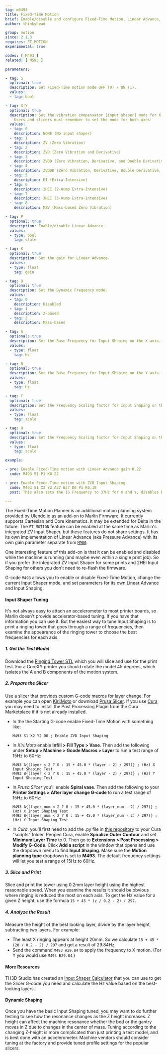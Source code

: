```yaml
---
tag: m0493
title: Fixed-Time Motion
brief: Enable/disable and configure Fixed-Time Motion, Linear Advance, and Input Shaping
author: thinkyhead

group: motion
since: 2.1.3
requires: FT_MOTION
experimental: true

codes: [ M493 ]
related: [ M593 ]

parameters:

- tag: S
  optional: true
  description: Set Fixed-Time motion mode OFF (0) / ON (1).
  values:
  - tag: bool

- tag: X|Y
  optional: true
  description: Set the vibration compensator [input shaper] mode for X / Y axis. Note.
    Users and slicers must remember to set the mode for both axes!
  values:
  - tag: 0
    description: NONE (No input shaper)
  - tag: 1
    description: ZV (Zero Vibration)
  - tag: 2
    description: ZVD (Zero Vibration and Derivative)
  - tag: 3
    description: ZVDD (Zero Vibration, Derivative, and Double Derivative)
  - tag: 4
    description: ZVDDD (Zero Vibration, Derivative, Double Derivative, and Triple Derivative)
  - tag: 5
    description: EI (Extra-Intensive)
  - tag: 6
    description: 2HEI (2-Hump Extra-Intensive)
  - tag: 7
    description: 3HEI (3-Hump Extra-Intensive)
  - tag: 8
    description: MZV (Mass-based Zero Vibration)

- tag: P
  optional: true
  description: Enable/disable Linear Advance.
  values:
  - type: bool
    tag: state

- tag: K
  optional: true
  description: Set the gain for Linear Advance.
  values:
  - type: float
    tag: gain

- tag: D
  optional: true
  description: Set the Dynamic Frequency mode.
  values:
  - tag: 0
    description: Disabled
  - tag: 1
    description: Z-based
  - tag: 2
    description: Mass-based

- tag: A
  optional: true
  description: Set the Base Frequency for Input Shaping on the X axis.
  values:
  - type: float
    tag: Hz

- tag: B
  optional: true
  description: Set the Base Frequency for Input Shaping on the Y axis.
  values:
  - type: float
    tag: Hz

- tag: F
  optional: true
  description: Set the Frequency Scaling factor for Input Shaping on the X axis.
  values:
  - type: float
    tag: scale

- tag: H
  optional: true
  description: Set the Frequency Scaling factor for Input Shaping on the Y axis.
  values:
  - type: float
    tag: scale

example:

- pre: Enable Fixed-Time motion with Linear Advance gain 0.22
  code: M493 S1 P1 K0.22

- pre: Enable Fixed-Time motion with ZVD Input Shaping
  code: M493 S1 X2 Y2 A37 B37 D0 P1 K0.18
  post: This also sets the IS Frequency to 37Hz for X and Y, disables Dynamic Frequency mode, and enables Linear Advance with a gain of 0.18.

---
```

The Fixed-Time Motion Planner is an additional motion planning system provided by [Ulendo.io](//www.ulendo.io/) as an add-on to Marlin Firmware. It currently supports Cartesian and Core kinematics. It may be extended for Delta in the future. The `FT_MOTION` feature can be enabled at the same time as Marlin's integrated ZV Input Shaper, but these features do not share settings. It has its own implementation of Linear Advance (aka Pressure Advance) with its own gain parameter separate from [`M900`](/docs/gcode/M900.html).

One interesting feature of this add-on is that it can be enabled and disabled while the machine is running (and maybe even within a single print job). So if you prefer the integrated ZV Input Shaper for some prints and 2HEI Input Shaping for others you don't need to re-flash the firmware.

G-code `M493` allows you to enable or disable Fixed-Time Motion, change the current Input Shaper mode, and set parameters for its own Linear Advance and Input Shaping.

#### Input Shaper Tuning
It's not always easy to attach an accelerometer to most printer boards, so Marlin doesn't provide accelerator-based tuning. If you have that information you can use it. But the easiest way to tune Input Shaping is to print a ringing tower that goes through a range of frequencies, then examine the appearance of the ringing tower to choose the best frequencies for each axis.

##### 1. Get the Test Model
Download the [Ringing Tower STL](/assets/stl/ringing_tower.stl) which you will slice and use for the print test. For a CoreXY printer you should rotate the model 45 degrees, which isolates the A and B components of the motion system.

##### 2. Prepare the Slicer
Use a slicer that provides custom G-code macros for layer change. For example you can open [Kiri:Moto](//grid.space/kiri/) or download [Prusa Slicer](//www.prusa3d.com/page/prusaslicer_424). If you use [Cura](//ultimaker.com/software/ultimaker-cura) you may need to install the Post Processing Plugin from the Cura Marketplace if it is not already installed.

- In the the Starting G-code enable Fixed-Time Motion with something like:
  ```
  M493 S1 X2 Y2 D0 ; Enable ZVD Input Shaping
  ```

- In *Kiri:Moto* enable **Infill > Fill Type > Vase**. Then add the following under **Setup > Machine > Gcode Macros > Layer** to run a test range of 15Hz to 60Hz:

  ```
  M493 A{(layer < 2 ? 0 : 15 + 45.0 * (layer - 2) / 297)} ; (Hz) X Input Shaping Test
  M493 B{(layer < 2 ? 0 : 15 + 45.0 * (layer - 2) / 297)} ; (Hz) Y Input Shaping Test
  ```

- In *Prusa Slicer* you'll enable **Spiral vase**. Then add the following to your **Printer Settings > After layer change G-code** to run a test range of 15Hz to 60Hz:

  ```
  M493 A{(layer_num < 2 ? 0 : 15 + 45.0 * (layer_num - 2) / 297)} ; (Hz) X Input Shaping Test
  M493 B{(layer_num < 2 ? 0 : 15 + 45.0 * (layer_num - 2) / 297)} ; (Hz) Y Input Shaping Test
  ```

- In *Cura*, you'll first need to add the .py file in [this repository](//www.github.com/dsdanielko/cura-ringing-tower-script/) to your Cura "scripts" folder. Reopen Cura, enable **Spiralize Outer Contour** and set **Minimum Layer Time** to 0. Then go to **Extensions > Post Processing > Modify G-Code**. Click **Add a script** in the window that opens and use the dropdown menu to find **Input Shaping**. Make sure the **Motion planning type** dropdown is set to **M493**. The default frequency settings will let you test a range of 15Hz to 60Hz.

##### 3. Slice and Print
Slice and print the tower using 0.2mm layer height using the highest reasonable speed. When you examine the results it should be obvious where ringing is reduced the most on each axis. To get the Hz value for a given Z height, use the formula `15 + 45 * (z / 0.2 - 2) / 297`.

##### 4. Analyze the Result
Measure the height of the best looking layer, divide by the layer height, subtracting two layers. For example:
- The least X ringing appears at height 20mm. So we calculate `15 + 45 * (20 / 0.2 - 2) / 297` and get a result of 29.84Hz.
- Send the command `M493 A29.84` to apply the frequency to X motion. (For Y you would use `M493 B29.84`.)

#### More Resources
TH3D Studio has created an [Input Shaper Calculator](//www.th3dstudio.com/marlin-input-shaping-calculator/) that you can use to get the Slicer G-code you need and calculate the Hz value based on the best-looking layers.

#### Dynamic Shaping
Once you have the basic Input Shaping tuned, you may want to do further testing to see how the resonance changes as the Z height increases. Z height can affect the machine resonance whether the bed or the gantry moves in Z due to changes in the center of mass. Tuning according to the changing Z-height is more complicated than just printing a test model, and is best done with an accelerometer. Machine vendors should consider tuning at the factory and provide tuned profile settings for the popular slicers.
